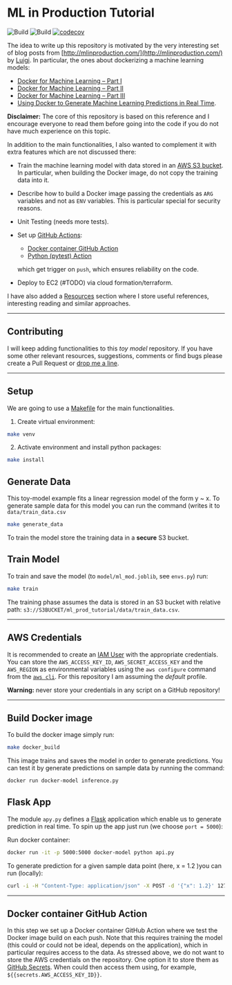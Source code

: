 # ML in Production Tutorial

![Build](https://github.com/juanitorduz/ml_prod_tutorial/workflows/Docker%20Image%20CI/badge.svg) ![Build](https://github.com/juanitorduz/ml_prod_tutorial/workflows/Pytest%20CI/badge.svg) [![codecov](https://codecov.io/gh/juanitorduz/ml_prod_tutorial/branch/master/graph/badge.svg)](https://codecov.io/gh/juanitorduz/ml_prod_tutorial)

The idea to write up this repository is motivated by the very interesting set of blog posts from [http://mlinproduction.com/](http://mlinproduction.com/) by [Luigi](mailto:luigi@mlinproduction.com). In particular, the ones about dockerizing a machine learning models:

  - [Docker for Machine Learning – Part I](https://mlinproduction.com/docker-for-ml-part-1/)
  - [Docker for Machine Learning – Part II](https://mlinproduction.com/docker-for-ml-part-2/)
  - [Docker for Machine Learning – Part III](https://mlinproduction.com/docker-for-ml-part-3/)
  - [Using Docker to Generate Machine Learning Predictions in Real Time](https://mlinproduction.com/docker-for-ml-part-4/).

**Disclaimer:** The core of this repository is based on this reference and I encourage everyone to read them before going into the code if you do not have much experience on this topic.

In addition to the main functionalities, I also wanted to complement it with extra features which are not discussed there:

  - Train the machine learning model with data stored in an [AWS S3 bucket](https://aws.amazon.com/s3/). In particular, when building the Docker image, do not copy the training data into it.

  - Describe how to build a Docker image passing the credentials as `ARG` variables and not as `ENV` variables. This is particular special for security reasons.
  
  - Unit Testing (needs more tests).

  - Set up [GitHub Actions](https://github.com/features/actions):
    - [Docker container GitHub Action](https://help.github.com/en/actions/automating-your-workflow-with-github-actions/creating-a-docker-container-action)
    - [Python (pytest) Action](https://help.github.com/en/actions/automating-your-workflow-with-github-actions/using-python-with-github-actions)

    which get trigger on `push`, which ensures reliability on the code.

  - Deploy to EC2 (#TODO) via cloud formation/terraform.

I have also added a [Resources](https://github.com/juanitorduz/ml_prod_tutorial/blob/master/resources.md) section where I store useful references, interesting reading and similar approaches.

---
## Contributing

I will keep adding functionalities to this *toy model* repository. If you have some other relevant resources, suggestions, comments or find bugs please create a Pull Request or [drop me a line](mailto:juanitorduz@gmail.com).

---
## Setup

We are going to use a [Makefile](https://www.gnu.org/software/make/manual/html_node/Introduction.html) for the main functionalities.

1. Create virtual environment:

```bash
make venv
```

2. Activate environment and install python packages:

```bash
make install
```

## Generate Data

This toy-model example fits a linear regression model of the form y ~ x. To generate  sample data for this model you can run the command (writes it to `data/train_data.csv`

```bash
make generate_data
```

To train the model store the training data in a **secure** S3 bucket.

## Train Model

To train and save the model (to `model/ml_mod.joblib`, see `envs.py`) run:

```bash
make train
```

The training phase assumes the data is stored in an S3 bucket with relative path: `s3://S3BUCKET/ml_prod_tutorial/data/train_data.csv`.

---

## AWS Credentials

It is recommended to create an [IAM User](https://aws.amazon.com/iam/) with the appropriate credentials. You can store the `AWS_ACCESS_KEY_ID`, `AWS_SECRET_ACCESS_KEY` and the `AWS_REGION` as environmental variables using the `aws configure` command from the [`aws cli`](https://aws.amazon.com/cli/). For this repository I am assuming the *default* profile.

**Warning:** never store your credentials in any script on a GitHub repository!

---
## Build Docker image

To build the docker image simply run:

```bash
make docker_build
```

This image trains and saves the model in order to generate predictions. You can test it by generate predictions on sample data by running the command:

```bash
docker run docker-model inference.py
```

## Flask App

The module `apy.py` defines a [Flask](https://flask.palletsprojects.com/en/1.1.x/) application which enable us to generate prediction in real time. To spin up the app just run (we choose `port = 5000`):

Run docker container:
```bash
docker run -it -p 5000:5000 docker-model python api.py
```

To generate prediction for a given sample data point (here, x = 1.2 )you can run (locally):

```bash
curl -i -H "Content-Type: application/json" -X POST -d '{"x": 1.2}' 127.0.0.1:5000/predict
```

---
## Docker container GitHub Action

In this step we set up a Docker container GitHub Action where we test the Docker image build on each push. Note that this requires training the model (this could or could not be ideal, depends on the application), which in particular requires access to the data. As stressed above, we do not want to store the AWS credentials on the repository. One option it to store them as [GitHub Secrets](https://help.github.com/en/actions/automating-your-workflow-with-github-actions/creating-and-using-encrypted-secrets). When could then access them using, for example, `${{secrets.AWS_ACCESS_KEY_ID}}`.
